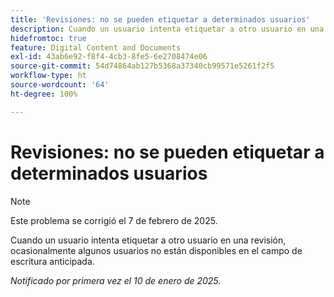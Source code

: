 ```yaml
---
title: 'Revisiones: no se pueden etiquetar a determinados usuarios'
description: Cuando un usuario intenta etiquetar a otro usuario en una revisión, ocasionalmente algunos usuarios no están disponibles en el campo de escritura anticipada.
hidefromtoc: true
feature: Digital Content and Documents
exl-id: 43ab6e92-f8f4-4cb3-8fe5-6e2708474e06
source-git-commit: 54d74864ab127b5368a37340cb99571e5261f2f5
workflow-type: ht
source-wordcount: '64'
ht-degree: 100%

---
```


# Revisiones: no se pueden etiquetar a determinados usuarios

>[!NOTE]
>
>Este problema se corrigió el 7 de febrero de 2025.

Cuando un usuario intenta etiquetar a otro usuario en una revisión, ocasionalmente algunos usuarios no están disponibles en el campo de escritura anticipada.

_Notificado por primera vez el 10 de enero de 2025._
